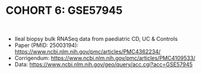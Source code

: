 # COHORT 6: GSE57945
<br>

- Ileal biopsy bulk RNASeq data from paediatric CD, UC & Controls<br>
- Paper (PMID: 25003194): https://www.ncbi.nlm.nih.gov/pmc/articles/PMC4362234/<br>
- Corrigendum: https://www.ncbi.nlm.nih.gov/pmc/articles/PMC4109533/<br>
- Data: https://www.ncbi.nlm.nih.gov/geo/query/acc.cgi?acc=GSE57945<br><br>
